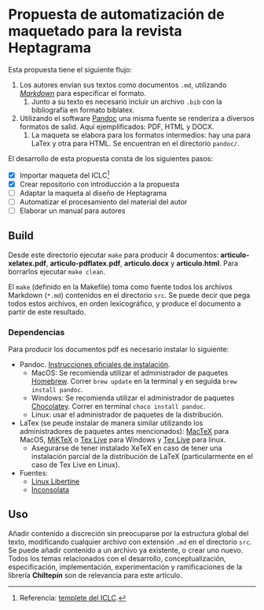 # Propuesta de automatización de maquetado para la revista Heptagrama

Esta propuesta tiene el siguiente flujo:
1. Los autores envían sus textos como documentos `.md`, utilizando [_Markdown_](https://pandoc.org/MANUAL.html#pandocs-markdown) para especificar el formato.
   1. Junto a su texto es necesario incluir un archivo `.bib` con la bibliografía en formato biblatex.
1. Utilizando el software [Pandoc](https://pandoc.org) una misma fuente se renderiza a diversos formatos de salid. Aquí ejemplificados: PDF, HTML y DOCX. 
   1. La maqueta se elabora para los formatos intermedios: hay una para LaTex y otra para HTML. Se encuentran en el directorio `pandoc/`.

El desarrollo de esta propuesta consta de los siguientes pasos:

  * [x] Importar maqueta del ICLC[^1]
  * [x] Crear repositorio con introducción a la propuesta
  * [ ] Adaptar la maqueta al diseño de Heptagrama
  * [ ] Automatizar el procesamiento del material del autor
  * [ ] Elaborar un manual para autores

## Build

Desde este directorio ejecutar `make` para producir 4 documentos:  **articulo-xelatex.pdf**, **articulo-pdflatex.pdf**, **articulo.docx** y **articulo.html**.
Para borrarlos ejecutar `make clean`.

El `make` (definido en la Makefile) toma como fuente todos los archivos Markdown (`*.md`) contenidos en el directorio `src`.
Se puede decir que pega todos estos archivos, en orden lexicográfico, y produce el documento a partir de este resultado.

### Dependencias

Para producir los documentos pdf es necesario instalar lo siguiente:

* Pandoc. [Instrucciones oficiales de instalación](http://pandoc.org/installing.html).
  * MacOS: Se recomienda utilizar el administrador de paquetes [Homebrew](http://brew.sh/). Correr `brew update` en la terminal y en seguida `brew install pandoc`.
  * Windows: Se recomienda utilizar el administrador de paquetes [Chocolatey](https://chocolatey.org/). Correr en terminal `choco install pandoc`.
  * Linux: usar el administrador de paquetes de la distribución.
* LaTex (se peude instalar de manera similar utilizando los administradores de paquetes antes mencionados):
[MacTeX](https://www.tug.org/mactex/) para MacOS,
[MiKTeX](https://miktex.org/) o [Tex Live](https://www.tug.org/texlive/) para Windows y
[Tex Live](https://www.tug.org/texlive/) para linux.
  * Asegurarse de tener instalado XeTeX en caso de tener una instalación parcial de la distribución de LaTeX (particularmente en el caso de Tex Live en Linux).
* Fuentes:
  * [Linux Libertine](http://www.linuxlibertine.org/index.php?id=91&L=1)
  * [Inconsolata](http://levien.com/type/myfonts/inconsolata.html)

## Uso

Añadir contenido a discreción sin preocuparse por la estructura global del texto, 
modificando cualquier archivo con extensión `.md` en el directorio `src`.
Se puede añadir contenido a un archivo ya existente, o crear uno nuevo.
Todos los temas relacionados con el desarrollo, conceptualización, especificación, implementación, experimentación y
ramificaciones de la librería **Chiltepín** son de relevancia para este artículo.

[^1]: Referencia: [templete del ICLC](https://github.com/iclc/iclc-templates/blob/main/2023/papers/markdown/iclc2023.md).
